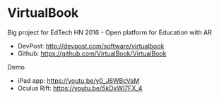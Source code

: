 # VirtualBook

Big project for EdTech HN 2016 - Open platform for Education with AR

- DevPost: http://devpost.com/software/virtualbook
- Github: https://github.com/VirtualBook/VirtualBook

Demo
- iPad app: https://youtu.be/y0_J6WBcVaM
- Oculus Rift: https://youtu.be/5kDxWI7FX_4
